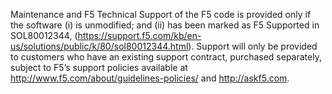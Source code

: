 Maintenance and F5 Technical Support of the F5 code is provided only if the software (i) is unmodified; and (ii) has been marked as F5 Supported in SOL80012344, (https://support.f5.com/kb/en-us/solutions/public/k/80/sol80012344.html). Support will only be provided to customers who have an existing support contract, purchased separately, subject to F5’s support policies available at http://www.f5.com/about/guidelines-policies/ and http://askf5.com.